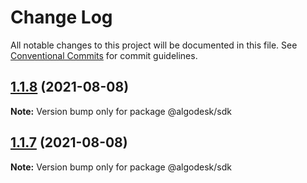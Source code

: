 # Change Log

All notable changes to this project will be documented in this file.
See [Conventional Commits](https://conventionalcommits.org) for commit guidelines.

## [1.1.8](https://github.com/algodesk-io/algodesk-monorepo/compare/@algodesk/sdk@1.1.7...@algodesk/sdk@1.1.8) (2021-08-08)

**Note:** Version bump only for package @algodesk/sdk





## [1.1.7](https://github.com/algodesk-io/algodesk-monorepo/compare/@algodesk/sdk@1.1.5...@algodesk/sdk@1.1.7) (2021-08-08)

**Note:** Version bump only for package @algodesk/sdk
